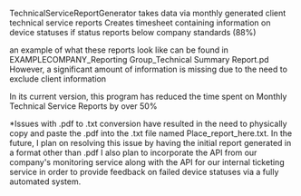 TechnicalServiceReportGenerator
takes data via monthly generated client technical service reports
Creates timesheet containing information on device statuses if status reports below company standards (88%)

an example of what these reports look like can be found in EXAMPLECOMPANY_Reporting Group_Technical Summary Report.pd 
However, a significant amount of information is missing due to the need to exclude client information
  
In its current version, this program has reduced the time spent on Monthly Technical Service Reports by over 50%

*Issues with .pdf to .txt conversion have resulted in the need to physically copy and paste the .pdf into the .txt file named Place_report_here.txt.
  In the future, I plan on resolving this issue by having the initial report generated in a format other than .pdf
  I also plan to incorporate the API from our company's monitoring service along with the API for our internal ticketing service 
    in order to provide feedback on failed device statuses via a fully automated system.
